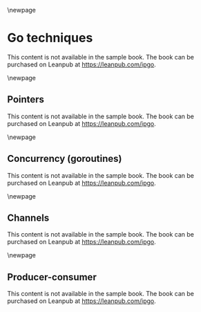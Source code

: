 \newpage
# Go techniques

This content is not available in the sample book. The book can be purchased on Leanpub at https://leanpub.com/ipgo.

\newpage
## Pointers

This content is not available in the sample book. The book can be purchased on Leanpub at https://leanpub.com/ipgo.

\newpage
## Concurrency (goroutines)

This content is not available in the sample book. The book can be purchased on Leanpub at https://leanpub.com/ipgo.

\newpage
## Channels

This content is not available in the sample book. The book can be purchased on Leanpub at https://leanpub.com/ipgo.

\newpage
## Producer-consumer

This content is not available in the sample book. The book can be purchased on Leanpub at https://leanpub.com/ipgo.
